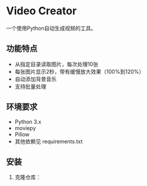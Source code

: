 # Video Creator

一个使用Python自动生成视频的工具。

## 功能特点

- 从指定目录读取图片，每次处理10张
- 每张图片显示2秒，带有缓慢放大效果（100%到120%）
- 自动添加背景音乐
- 支持批量处理

## 环境要求

- Python 3.x
- moviepy
- Pillow
- 其他依赖见 requirements.txt

## 安装

1. 克隆仓库：